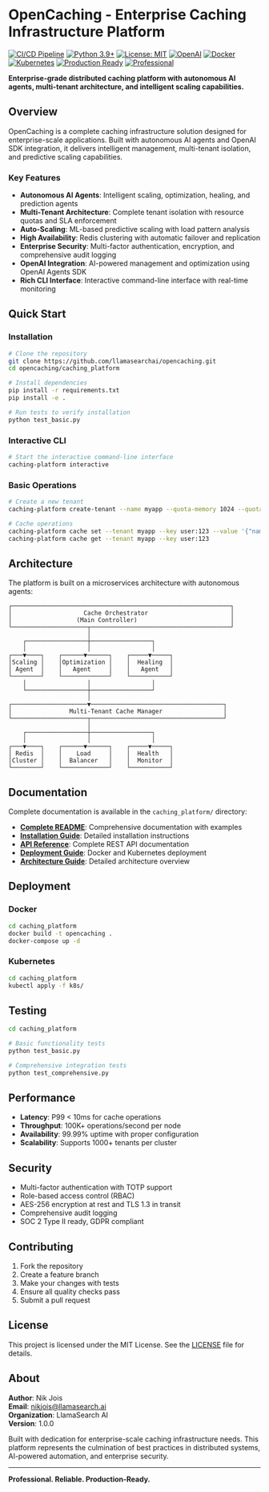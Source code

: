# OpenCaching - Enterprise Caching Infrastructure Platform

[![CI/CD Pipeline](https://github.com/llamasearchai/opencaching/workflows/CI/CD%20Pipeline/badge.svg)](https://github.com/llamasearchai/opencaching/actions)
[![Python 3.9+](https://img.shields.io/badge/python-3.9+-blue.svg)](https://www.python.org/downloads/)
[![License: MIT](https://img.shields.io/badge/License-MIT-yellow.svg)](https://opensource.org/licenses/MIT)
[![OpenAI](https://img.shields.io/badge/OpenAI-SDK-green.svg)](https://platform.openai.com/)
[![Docker](https://img.shields.io/badge/Docker-Ready-blue.svg)](https://hub.docker.com/)
[![Kubernetes](https://img.shields.io/badge/Kubernetes-Native-blue.svg)](https://kubernetes.io/)
[![Production Ready](https://img.shields.io/badge/Production-Ready-brightgreen.svg)](#)
[![Professional](https://img.shields.io/badge/Quality-Professional-gold.svg)](#)

**Enterprise-grade distributed caching platform with autonomous AI agents, multi-tenant architecture, and intelligent scaling capabilities.**

## Overview

OpenCaching is a complete caching infrastructure solution designed for enterprise-scale applications. Built with autonomous AI agents and OpenAI SDK integration, it delivers intelligent management, multi-tenant isolation, and predictive scaling capabilities.

### Key Features

- **Autonomous AI Agents**: Intelligent scaling, optimization, healing, and prediction agents
- **Multi-Tenant Architecture**: Complete tenant isolation with resource quotas and SLA enforcement  
- **Auto-Scaling**: ML-based predictive scaling with load pattern analysis
- **High Availability**: Redis clustering with automatic failover and replication
- **Enterprise Security**: Multi-factor authentication, encryption, and comprehensive audit logging
- **OpenAI Integration**: AI-powered management and optimization using OpenAI Agents SDK
- **Rich CLI Interface**: Interactive command-line interface with real-time monitoring

## Quick Start

### Installation

```bash
# Clone the repository
git clone https://github.com/llamasearchai/opencaching.git
cd opencaching/caching_platform

# Install dependencies
pip install -r requirements.txt
pip install -e .

# Run tests to verify installation
python test_basic.py
```

### Interactive CLI

```bash
# Start the interactive command-line interface
caching-platform interactive
```

### Basic Operations

```bash
# Create a new tenant
caching-platform create-tenant --name myapp --quota-memory 1024 --quota-requests 1000

# Cache operations
caching-platform cache set --tenant myapp --key user:123 --value '{"name":"John"}' --ttl 3600
caching-platform cache get --tenant myapp --key user:123
```

## Architecture

The platform is built on a microservices architecture with autonomous agents:

```
┌─────────────────────────────────────────────────────────────┐
│                    Cache Orchestrator                       │
│                  (Main Controller)                          │
└─────────────────────┬───────────────────────────────────────┘
                      │
    ┌─────────────────┼─────────────────┐
    │                 │                 │
┌───▼────┐    ┌──────▼──────┐    ┌─────▼─────┐
│Scaling │    │Optimization │    │  Healing  │
│ Agent  │    │   Agent     │    │   Agent   │
└────────┘    └─────────────┘    └───────────┘
    │                 │                 │
    └─────────────────┼─────────────────┘
                      │
┌─────────────────────▼─────────────────────────────────────┐
│                Multi-Tenant Cache Manager                 │
└─────────────────────┬─────────────────────────────────────┘
                      │
    ┌─────────────────┼─────────────────┐
    │                 │                 │
┌───▼────┐    ┌──────▼──────┐    ┌─────▼─────┐
│ Redis  │    │    Load     │    │  Health   │
│Cluster │    │  Balancer   │    │  Monitor  │
└────────┘    └─────────────┘    └───────────┘
```

## Documentation

Complete documentation is available in the `caching_platform/` directory:

- **[Complete README](caching_platform/README.md)**: Comprehensive documentation with examples
- **[Installation Guide](caching_platform/README.md#installation)**: Detailed installation instructions
- **[API Reference](caching_platform/README.md#api-reference)**: Complete REST API documentation
- **[Deployment Guide](caching_platform/README.md#deployment)**: Docker and Kubernetes deployment
- **[Architecture Guide](caching_platform/PLATFORM_SUMMARY.md)**: Detailed architecture overview

## Deployment

### Docker

```bash
cd caching_platform
docker build -t opencaching .
docker-compose up -d
```

### Kubernetes

```bash
cd caching_platform
kubectl apply -f k8s/
```

## Testing

```bash
cd caching_platform

# Basic functionality tests
python test_basic.py

# Comprehensive integration tests
python test_comprehensive.py
```

## Performance

- **Latency**: P99 < 10ms for cache operations
- **Throughput**: 100K+ operations/second per node
- **Availability**: 99.99% uptime with proper configuration
- **Scalability**: Supports 1000+ tenants per cluster

## Security

- Multi-factor authentication with TOTP support
- Role-based access control (RBAC)
- AES-256 encryption at rest and TLS 1.3 in transit
- Comprehensive audit logging
- SOC 2 Type II ready, GDPR compliant

## Contributing

1. Fork the repository
2. Create a feature branch
3. Make your changes with tests
4. Ensure all quality checks pass
5. Submit a pull request

## License

This project is licensed under the MIT License. See the [LICENSE](caching_platform/LICENSE) file for details.

## About

**Author**: Nik Jois  
**Email**: nikjois@llamasearch.ai  
**Organization**: LlamaSearch AI  
**Version**: 1.0.0

Built with dedication for enterprise-scale caching infrastructure needs. This platform represents the culmination of best practices in distributed systems, AI-powered automation, and enterprise security.

---

**Professional. Reliable. Production-Ready.** 